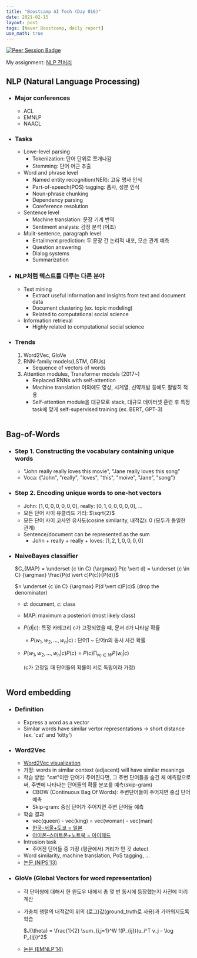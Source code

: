 ```yaml
---
title: "Boostcamp AI Tech (Day 016)"
date: 2021-02-15
layout: post
tags: [Naver Boostcamp, daily report]
use_math: true
---
```


[![Peer Session Badge](https://img.shields.io/badge/Peer%20Session-CC527A?style=flat)](../peer_session/day016.html)

My assignment: [NLP 전처리](https://colab.research.google.com/drive/1AwOc7NAVO8yyRS5GVZ18_Ty85ymcQy5f?usp=sharing)

## NLP (Natural Language Processing)
* ### Major conferences
    * ACL
    * EMNLP
    * NAACL
* ### Tasks
    * Lowe-level parsing
        * Tokenization: 단어 단위로 쪼개나감
        * Stemming: 단어 어근 추출
    * Word and phrase level
        * Named entity recognition(NER): 고유 명사 인식
        * Part-of-speech(POS) tagging: 품사, 성분 인식
        * Noun-phrase chunking
        * Dependency parsing
        * Coreference resolution
    * Sentence level
        * Machine translation: 문장 기계 번역
        * Sentiment analysis: 감정 분석 (어조)
    * Mulit-sentence, paragraph level
        * Entailment prediction: 두 문장 간 논리적 내포, 모순 관계 예측
        * Question answering
        * Dialog systems
        * Summarization
* ### NLP처럼 텍스트를 다루는 다른 분야
    * Text mining
        * Extract useful information and insights from text and document data
        * Document clustering (ex. topic modeling)
        * Related to computational social science
    * Information retrieval
        * Highly related to computational social science
* ### Trends
    1. Word2Vec, GloVe
    2. RNN-family models(LSTM, GRUs)
        * Sequence of vectors of words
    3. Attention modules, Transformer models (2017~)
        * Replaced RNNs with self-attention
        * Machine translation 이외에도 영상, 시계열, 신약개발 등에도 활발히 적용
        * Self-attention module을 대규모로 stack, 대규모 데이터셋 훈련 후 특정 task에 맞게 self-supervised training (ex. BERT, GPT-3)
<br><br>

## Bag-of-Words
* ### Step 1. Constructing the vocabulary containing unique words
    * "John really really loves this movie", "Jane really loves this song"
    * Voca: {"John", "really", "loves", "this", "moive", "Jane", "song"}
* ### Step 2. Encoding unique words to one-hot vectors
    * John: $[1,0,0,0,0,0,0]$, really: $[0,1,0,0,0,0,0]$, ...
    * 모든 단어 사이 유클리드 거리: $\sqrt{2}$
    * 모든 단어 사이 코사인 유사도(cosine similarity, 내적값): 0 (모두가 동일한 관계)
    * Sentence/document can be represented as the sum
        * John + really + really + loves: $[1,2,1,0,0,0,0]$

* ### NaiveBayes classifier

    $C_{MAP} = \underset {c \in C} {\argmax} P(c \vert d) = \underset {c \in C} {\argmax} \frac{P(d \vert c)P(c)}{P(d)}$

    $= \underset {c \in C} {\argmax} P(d \vert c)P(c)$ (drop the denominator)

    * $d$: document, $c$: class
    * MAP: maximum a posteriori (most likely class)

    * $P(d \vert c)$: 특정 카테고리 c가 고정되었을 때, 문서 d가 나타날 확률

        $= P(w_1, w_2, \dots, w_n \vert c)$ : 단어1 ~ 단어n의 동시 사건 확률 
    * $P(w_1, w_2, \dots, w_n \vert c)P(c) = P(c) \prod_{w_i \in W} P(w_i \vert c)$
    
        (c가 고정일 때 단어들의 확률이 서로 독립이라 가정)
<br><br>

## Word embedding
* ### Definition
    * Express a word as a vector
    * Similar words have similar vertor representations $\rightarrow$ short distance (ex. 'cat' and 'kitty')
* ### Word2Vec
    * [Word2Vec visualization](https://ronxin.github.io/wevi/)
    * 가정: words in similar context (adjacent) will have similar meanings
    * 학습 방법: "cat"이란 단어가 주어진다면, 그 주변 단어들을 숨긴 채 예측함으로써, 주변에 나타나는 단어들의 확률 분포를 예측(skip-gram)
        * CBOW (Continuous Bag Of Words): 주변단어들이 주어지면 중심 단어 예측
        * Skip-gram: 중심 단어가 주어지면 주변 단어들 예측
    * 학습 결과
        * vec(queen) - vec(king) = vec(woman) - vec(man)
        * [한국-서울+도쿄 = 일본](https://word2vec.kr/search/?query=%ED%95%9C%EA%B5%AD-%EC%84%9C%EC%9A%B8%2B%EB%8F%84%EC%BF%84)
        * [아이폰-스마트폰+노트북 = 아이패드](https://word2vec.kr/search/?query=%EC%95%84%EC%9D%B4%ED%8F%B0-%EC%8A%A4%EB%A7%88%ED%8A%B8%ED%8F%B0%2B%EB%85%B8%ED%8A%B8%EB%B6%81)
    * Intrusion task
        * 주어진 단어들 중 가장 (평균에서) 거리가 먼 것 detect
    * Word similarity, machine translation, PoS tagging, ...
    * [논문 (NIPS'13)](https://arxiv.org/abs/1310.4546)
* ### GloVe (Global Vectors for word representation)
    * 각 단어쌍에 대해서 한 윈도우 내에서 총 몇 번 동시에 등장했는지 사전에 미리 계산
    * 가충치 행렬의 내적값이 위의 (로그)값(ground_truth로 사용)과 가까워지도록 학습

        $J(\theta) = \frac{1}{2} \sum_{i,j=1}^W f(P_{ij})(u_i^T v_j - \log P_{ij})^2$

    * [논문 (EMNLP'14)](https://www.aclweb.org/anthology/D14-1162/)